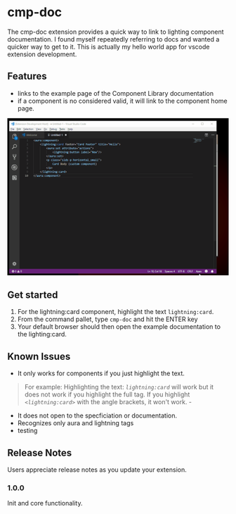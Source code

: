 # cmp-doc

The cmp-doc extension provides a quick way to link to lighting component documentation. 
I found myself repeatedly referring to docs and wanted a quicker way to get to it. This is actually my hello world app for vscode extension development.

## Features

- links to the example page of the Component Library documentation
- if a component is no considered valid, it will link to the component home page.

![cmp-doc](./cmp-doc-example.gif)

## Get started

1. For the lightning:card component, highlight the text `lightning:card`.
1. From the command pallet, type `cmp-doc` and hit the ENTER key
1. Your default browser should then open the example documentation to the lighting:card.

## Known Issues

- It only works for components if you just highlight the text.
> For example: 
Highlighting the text: *`lightning:card`*  will work but it does not work if you highlight the full tag. If you highlight *`<lightning:card>`* with the angle brackets, it won't work.
    - 
- It does not open to the specficiation or documentation.
- Recognizes only aura and lightning tags
- testing 

## Release Notes

Users appreciate release notes as you update your extension.

### 1.0.0

Init and core functionality.
